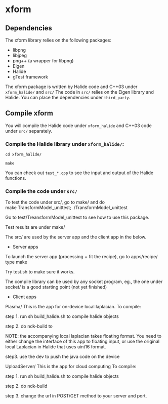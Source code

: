 xform
=====

## Dependencies
The xform library relies on the following packages:

- libpng
- libjpeg
- png++ (a wrapper for libpng)
- Eigen
- Halide
- gTest framework

The xform package is written by Halide code and C++03 under 
```xform_halide/``` and ```src/``` 
The code in ```src/``` relies on the Eigen library and  Halide.
You can place the dependencies under ```third_party```.

## Compile xform

You will compile the Halide code under ```xform_halide``` and C++03 code under ```src/``` separately.

### Compile the Halide library under ```xform_halide/```: 

```
cd xform_halide/ 

make
```

You can check out  ```test_*.cpp``` to see the input and output of the Halide functions.

### Compile the code under ```src/```

To test the code under src/, go to make/ and do  
make TransformModel_unittest; ./TransformModel_unittest

Go to test/TreansformModel_unittest to see how to use this package.

Test results are under make/

The src/ are used by the server app and the client app in the below.

* Server apps

To launch the server app (processing + fit the recipe), go to apps/recipe/
type make

Try test.sh to make sure it works.

The compile library can be used by any socket program, eg., the one under socket/
is a good starting point (not yet finished)


* Client apps

Plasma/
This is the app for on-device local laplacian.
To compile: 

  step 1. run sh build_halide.sh to compile halide objects

  step 2. do ndk-build to  

  NOTE: the accompanying local laplacian takes floating format.
  You need to either change the interface of this app to floating input, 
  or use the original local Laplacian in Halide that uses uint16 format. 

  step3. use the dev to push the java code on the device  

UploadServer/
This is the app for cloud computing
To compile:

  step 1. run sh build_halide.sh to compile halide objects

  step 2. do ndk-build

  step 3. change the url in POST/GET method to your server and port.
  
